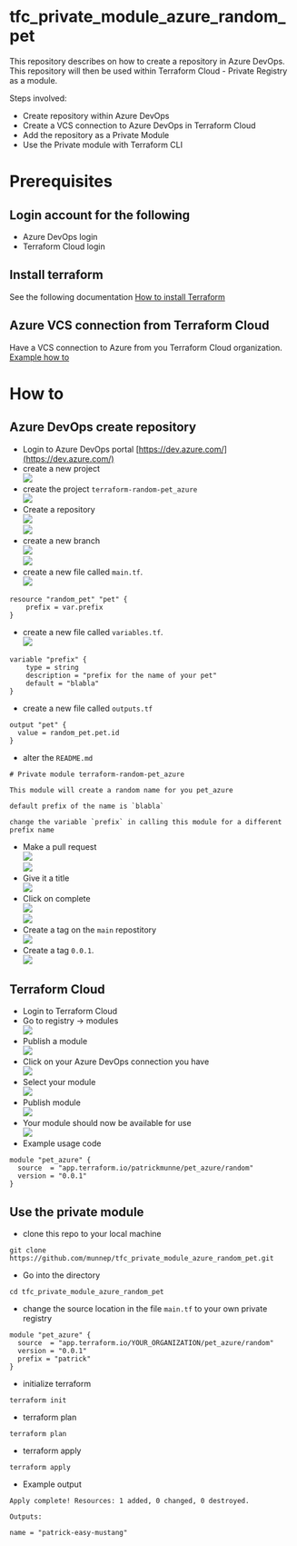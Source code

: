 # tfc_private_module_azure_random_pet

This repository describes on how to create a repository in Azure DevOps. This repository will then be used within Terraform Cloud - Private Registry as a module. 

Steps involved:
- Create repository within Azure DevOps
- Create a VCS connection to Azure DevOps in Terraform Cloud
- Add the repository as a Private Module
- Use the Private module with Terraform CLI

# Prerequisites

## Login account for the following 
- Azure DevOps login
- Terraform Cloud login

## Install terraform  
See the following documentation [How to install Terraform](https://learn.hashicorp.com/tutorials/terraform/install-cli)

## Azure VCS connection from Terraform Cloud
Have a VCS connection to Azure from you Terraform Cloud organization. [Example how to](https://github.com/munnep/tfc_azure_vcs_connection/blob/main/README.md#create-a-vcs-provider-to-azure-devops)

# How to

## Azure DevOps create repository
- Login to Azure DevOps portal
[https://dev.azure.com/](https://dev.azure.com/)
- create a new project    
![](media/2022-03-28-11-34-25.png)  
- create the project `terraform-random-pet_azure`  
![](media/2022-03-28-11-40-17.png)  
- Create a repository    
![](media/2022-03-28-11-41-32.png)   
![](media/2022-03-28-11-41-41.png)  
- create a new branch    
![](media/2022-03-28-11-42-13.png)  
![](media/2022-03-28-11-42-43.png)  
- create a new file called `main.tf`.         
![](media/2022-03-28-11-43-49.png)  
```
resource "random_pet" "pet" {
    prefix = var.prefix
}
```
- create a new file called `variables.tf`.    
![](media/2022-03-28-11-45-11.png)  
```
variable "prefix" {
    type = string
    description = "prefix for the name of your pet"
    default = "blabla"
}
```
- create a new file called `outputs.tf`
```
output "pet" {
  value = random_pet.pet.id
}
```
- alter the `README.md`
```
# Private module terraform-random-pet_azure

This module will create a random name for you pet_azure

default prefix of the name is `blabla`

change the variable `prefix` in calling this module for a different prefix name
```
- Make a pull request    
![](media/2022-03-28-11-49-35.png)  
![](media/2022-03-28-11-49-49.png)  
- Give it a title   
![](media/2022-03-28-11-51-00.png)  
- Click on complete    
![](media/2022-03-28-11-51-30.png)    
![](media/2022-03-28-11-51-43.png)  
- Create a tag on the `main` repostitory      
![](media/2022-03-28-11-52-51.png)  
- Create a tag `0.0.1`.     
![](media/2022-03-28-11-53-40.png)  

## Terraform Cloud

- Login to Terraform Cloud
- Go to registry -> modules    
![](media/2022-03-28-11-55-35.png)  
- Publish a module      
![](media/2022-03-28-11-55-55.png)  
- Click on your Azure DevOps connection you have    
![](media/2022-03-28-11-56-27.png)  
- Select your module  
![](media/2022-03-28-11-56-50.png)  
- Publish module  
![](media/2022-03-28-11-57-11.png)  
- Your module should now be available for use    
![](media/2022-03-28-11-58-17.png)   
- Example usage code
```
module "pet_azure" {
  source  = "app.terraform.io/patrickmunne/pet_azure/random"
  version = "0.0.1"
}
```

## Use the private module

- clone this repo to your local machine
```
git clone https://github.com/munnep/tfc_private_module_azure_random_pet.git
```
- Go into the directory
```
cd tfc_private_module_azure_random_pet
```
- change the source location in the file `main.tf` to your own private registry
```
module "pet_azure" {
  source  = "app.terraform.io/YOUR_ORGANIZATION/pet_azure/random"
  version = "0.0.1"
  prefix = "patrick"
}
```
- initialize terraform
```
terraform init
```
- terraform plan
```
terraform plan
```
- terraform apply
```
terraform apply
```
- Example output
```
Apply complete! Resources: 1 added, 0 changed, 0 destroyed.

Outputs:

name = "patrick-easy-mustang"
```